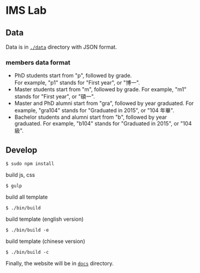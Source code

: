 # IMS Lab

## Data

Data is in [`./data`](data) directory with JSON format.

### members data format

* PhD students start from "p", followed by grade.  
  For example, "p1" stands for "First year", or "博一".
* Master students start from "m", followed by grade.
  For example, "m1" stands for "First year", or "碩一".
* Master and PhD alumni start from "gra", followed by year graduated.
  For example, "gra104" stands for "Graduated in 2015", or "104 年畢".
* Bachelor students and alumni start from "b", followed by year graduated.
  For example, "b104" stands for "Graduated in 2015", or "104 級".

## Develop

```
$ sudo npm install
```

build js, css

```
$ gulp
```

build all template

```
$ ./bin/build
```

build template (english version)

```
$ ./bin/build -e
```

build template (chinese version)

```
$ ./bin/build -c
```

Finally, the website will be in [`docs`](docs) directory.
